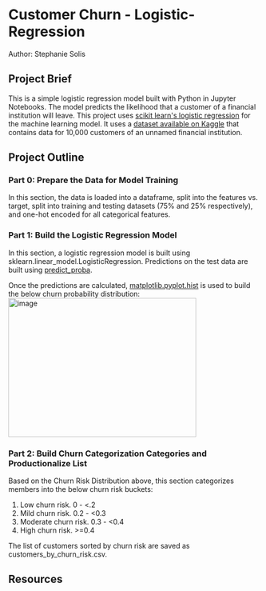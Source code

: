 # Customer Churn - Logistic-Regression
Author: Stephanie Solis
## Project Brief
This is a simple logistic regression model built with Python in Jupyter Notebooks. The model predicts the likelihood that a customer of a financial institution will leave.
This project uses [scikit learn's logistic regression](https://scikit-learn.org/stable/modules/generated/sklearn.linear_model.LogisticRegression.html) for the machine learning model. It uses a [dataset available on Kaggle](https://www.kaggle.com/datasets/kartiksaini18/churn-bank-customer) that contains data for 10,000 customers of an unnamed financial institution.

## Project Outline
### Part 0: Prepare the Data for Model Training
In this section, the data is loaded into a dataframe, split into the features vs. target, split into training and testing datasets (75% and 25% respectively), and one-hot encoded for all categorical features.

### Part 1: Build the Logistic Regression Model
In this section, a logistic regression model is built using sklearn.linear_model.LogisticRegression. Predictions on the test data are built using [predict_proba](https://scikit-learn.org/stable/modules/generated/sklearn.linear_model.LogisticRegression.html#sklearn.linear_model.LogisticRegression.predict_proba).

Once the predictions are calculated, [matplotlib.pyplot.hist](https://matplotlib.org/stable/api/_as_gen/matplotlib.pyplot.hist.html) is used to build the below churn probability distribution:
<img width="376" height="278" alt="image" src="https://github.com/user-attachments/assets/02c0c945-178b-4a8e-a61a-0d8e8195b7d9" />

### Part 2: Build Churn Categorization Categories and Productionalize List
Based on the Churn Risk Distribution above, this section categorizes members into the below churn risk buckets:

1. Low churn risk. 0 - <.2
2. Mild churn risk. 0.2 - <0.3
3. Moderate churn risk. 0.3 - <0.4
4. High churn risk. >=0.4

The list of customers sorted by churn risk are saved as customers_by_churn_risk.csv.

## Resources
